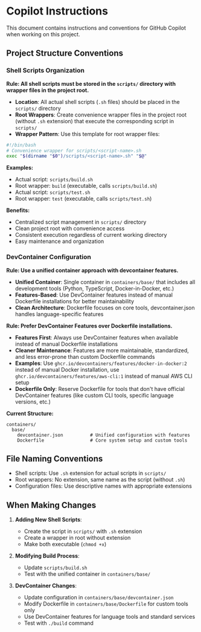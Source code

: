 # Copilot Instructions

This document contains instructions and conventions for GitHub Copilot when working on this project.

## Project Structure Conventions

### Shell Scripts Organization

**Rule: All shell scripts must be stored in the `scripts/` directory with wrapper files in the project root.**

- **Location**: All actual shell scripts (`.sh` files) should be placed in the `scripts/` directory
- **Root Wrappers**: Create convenience wrapper files in the project root (without `.sh` extension) that execute the corresponding script in `scripts/`
- **Wrapper Pattern**: Use this template for root wrapper files:

```bash
#!/bin/bash
# Convenience wrapper for scripts/<script-name>.sh
exec "$(dirname "$0")/scripts/<script-name>.sh" "$@"
```

**Examples:**
- Actual script: `scripts/build.sh`
- Root wrapper: `build` (executable, calls `scripts/build.sh`)
- Actual script: `scripts/test.sh` 
- Root wrapper: `test` (executable, calls `scripts/test.sh`)

**Benefits:**
- Centralized script management in `scripts/` directory
- Clean project root with convenience access
- Consistent execution regardless of current working directory
- Easy maintenance and organization

### DevContainer Configuration

**Rule: Use a unified container approach with devcontainer features.**

- **Unified Container**: Single container in `containers/base/` that includes all development tools (Python, TypeScript, Docker-in-Docker, etc.)
- **Features-Based**: Use DevContainer features instead of manual Dockerfile installations for better maintainability
- **Clean Architecture**: Dockerfile focuses on core tools, devcontainer.json handles language-specific features

**Rule: Prefer DevContainer Features over Dockerfile installations.**

- **Features First**: Always use DevContainer features when available instead of manual Dockerfile installations
- **Cleaner Maintenance**: Features are more maintainable, standardized, and less error-prone than custom Dockerfile commands
- **Examples**: Use `ghcr.io/devcontainers/features/docker-in-docker:2` instead of manual Docker installation, use `ghcr.io/devcontainers/features/aws-cli:1` instead of manual AWS CLI setup
- **Dockerfile Only**: Reserve Dockerfile for tools that don't have official DevContainer features (like custom CLI tools, specific language versions, etc.)

**Current Structure:**
```
containers/
  base/
    devcontainer.json          # Unified configuration with features
    Dockerfile                 # Core system setup and custom tools
```

## File Naming Conventions

- Shell scripts: Use `.sh` extension for actual scripts in `scripts/`
- Root wrappers: No extension, same name as the script (without `.sh`)
- Configuration files: Use descriptive names with appropriate extensions

## When Making Changes

1. **Adding New Shell Scripts**: 
   - Create the script in `scripts/` with `.sh` extension
   - Create a wrapper in root without extension
   - Make both executable (`chmod +x`)

2. **Modifying Build Process**:
   - Update `scripts/build.sh` 
   - Test with the unified container in `containers/base/`

3. **DevContainer Changes**:
   - Update configuration in `containers/base/devcontainer.json`
   - Modify Dockerfile in `containers/base/Dockerfile` for custom tools only
   - Use DevContainer features for language tools and standard services
   - Test with `./build` command
